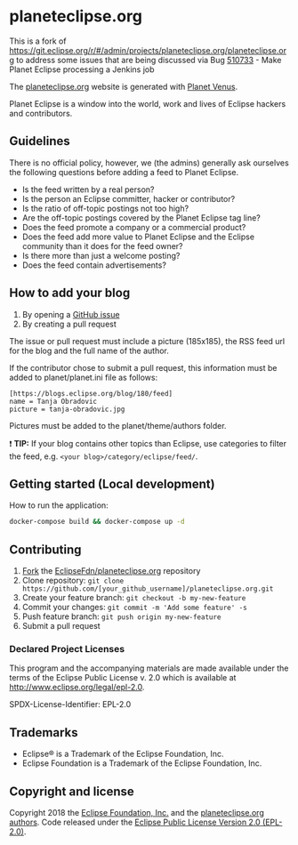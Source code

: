 # planeteclipse.org

This is a fork of https://git.eclipse.org/r/#/admin/projects/planeteclipse.org/planeteclipse.org to address some issues that are being discussed via Bug [510733](https://bugs.eclipse.org/bugs/show_bug.cgi?id=510733) - Make Planet Eclipse processing a Jenkins job

The [planeteclipse.org](https://planeteclipse.org) website is generated with [Planet Venus](https://github.com/rubys/venus).

Planet Eclipse is a window into the world, work and lives of Eclipse hackers and contributors.

## Guidelines

There is no official policy, however, we (the admins) generally ask ourselves the following questions before adding a feed to Planet Eclipse.

* Is the feed written by a real person?
* Is the person an Eclipse committer, hacker or contributor?
* Is the ratio of off-topic postings not too high?
* Are the off-topic postings covered by the Planet Eclipse tag line?
* Does the feed promote a company or a commercial product?
* Does the feed add more value to Planet Eclipse and the Eclipse community than it does for the feed owner?
* Is there more than just a welcome posting?
* Does the feed contain advertisements?

## How to add your blog
1. By opening a [GitHub issue](https://github.com/EclipseFdn/planeteclipse.org/issues/new?template=add_blog.md)
2. By creating a pull request

The issue or pull request must include a picture (185x185), the RSS feed url for the blog and the full name of the author.

If the contributor chose to submit a pull request, this information must be added to planet/planet.ini file as follows:

~~~~
[https://blogs.eclipse.org/blog/180/feed]
name = Tanja Obradovic
picture = tanja-obradovic.jpg
~~~~

Pictures must be added to the planet/theme/authors folder.

:exclamation: **TIP:** If your blog contains other topics than Eclipse, use categories to filter the feed, e.g. ```<your blog>/category/eclipse/feed/```.

## Getting started (Local development)

How to run the application:

```bash
docker-compose build && docker-compose up -d
```

## Contributing

1. [Fork](https://help.github.com/articles/fork-a-repo/) the [EclipseFdn/planeteclipse.org](https://github.com/EclipseFdn/planeteclipse.org) repository
2. Clone repository: `git clone https://github.com/[your_github_username]/planeteclipse.org.git`
3. Create your feature branch: `git checkout -b my-new-feature`
4. Commit your changes: `git commit -m 'Add some feature' -s`
5. Push feature branch: `git push origin my-new-feature`
6. Submit a pull request

### Declared Project Licenses

This program and the accompanying materials are made available under the terms
of the Eclipse Public License v. 2.0 which is available at
http://www.eclipse.org/legal/epl-2.0.

SPDX-License-Identifier: EPL-2.0

## Trademarks

* Eclipse® is a Trademark of the Eclipse Foundation, Inc.
* Eclipse Foundation is a Trademark of the Eclipse Foundation, Inc.

## Copyright and license

Copyright 2018 the [Eclipse Foundation, Inc.](https://www.eclipse.org) and the [planeteclipse.org authors](https://github.com/EclipseFdn/planeteclipse.org/graphs/contributors). Code released under the [Eclipse Public License Version 2.0 (EPL-2.0)](https://github.com/EclipseFdn/planeteclipse.org/blob/src/LICENSE).
